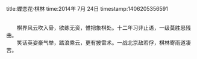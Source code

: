 title:蝶恋花·棋林
time:2014年 7月 24日
timestamp:1406205356591

<p style="margin-bottom:0pt; margin-top:0pt; text-align:center;"   ><br></p><p style="text-indent:21.0000pt; margin-bottom:0pt; margin-top:0pt;"   ><span style="mso-spacerun:'yes'; font-size:10.5000pt; font-family:'宋体';"   >棋界风云吹入骨，欲练无资，惟把象棋处。十二年习非止语，一级莫胜思残曲。</span><span style="mso-spacerun:'yes'; font-size:10.5000pt; font-family:'宋体';"   ></span></p><p style="text-indent:21.0000pt; margin-bottom:0pt; margin-top:0pt;"   ><span style="mso-spacerun:'yes'; font-size:10.5000pt; font-family:'宋体';"   >笑话英姿豪气举，踏浪乘云，更有披雷术。一战北京敌若俘，棋林寄雨道凄苦。</span><span style="mso-spacerun:'yes'; font-size:10.5000pt; font-family:'宋体';"   ></span></p><wbr>